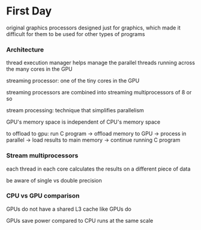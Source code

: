 # First Day

original graphics processors designed just for graphics, which made it difficult for them to be used for other types of programs

### Architecture

thread execution manager helps manage the parallel threads running across the many cores in the GPU

streaming processor: one of the tiny cores in the GPU

streaming processors are combined into streaming multiprocessors of 8 or so

stream processing: technique that simplifies parallelism

GPU's memory space is independent of CPU's memory space

to offload to gpu: run C program -> offload memory to GPU -> process in parallel -> load results to main memory -> continue running C program

### Stream multiprocessors

each thread in each core calculates the results on a different piece of data

be aware of single vs double precision

### CPU vs GPU comparison

GPUs do not have a shared L3 cache like GPUs do

GPUs save power compared to CPU runs at the same scale
